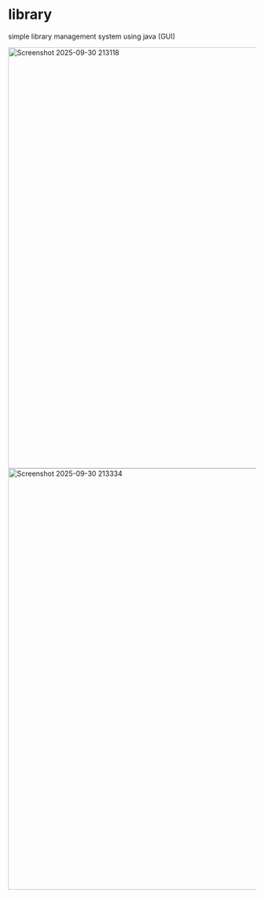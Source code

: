 # library
simple library management system using java (GUI)

<img width="1234" height="855" alt="Screenshot 2025-09-30 213118" src="https://github.com/user-attachments/assets/bfd4662f-5de4-46fd-94be-4c8b313f127d" />


<img width="1227" height="856" alt="Screenshot 2025-09-30 213334" src="https://github.com/user-attachments/assets/28f94f64-bfa0-4111-b6c8-543ff6159aec" />


